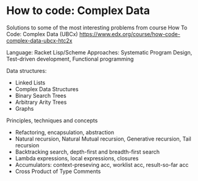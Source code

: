 # How to code: Complex Data
Solutions to some of the most interesting problems from course How To Code: Complex Data (UBCx)
https://www.edx.org/course/how-code-complex-data-ubcx-htc2x

Language: Racket Lisp/Scheme
Approaches: Systematic Program Design, Test-driven development, Functional programming

Data structures: 
* Linked Lists
* Complex Data Structures
* Binary Search Trees
* Arbitrary Arity Trees
* Graphs

Principles, techniques and concepts
* Refactoring, encapsulation, abstraction
* Natural recursion, Natural Mutual recursion, Generative recursion, Tail recursion 
* Backtracking search, depth-first and breadth-first search
* Lambda expressions, local expressions, closures
* Accumulators: context-preseving acc, worklist acc, result-so-far acc
* Cross Product of Type Comments
